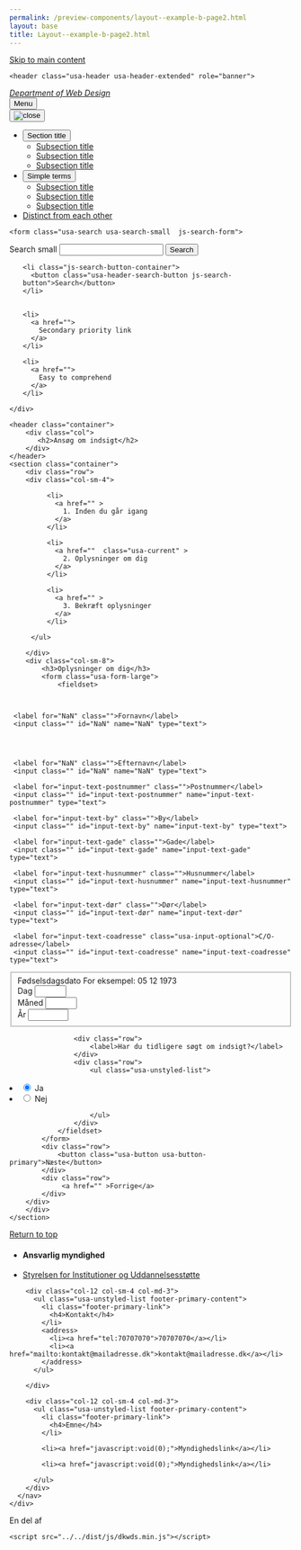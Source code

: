 ```yaml
--- 
permalink: /preview-components/layout--example-b-page2.html
layout: base 
title: Layout--example-b-page2.html
---
```


<!doctype html>
<html lang="en">
  <!-- generated by dkwds@1.4.2 -->
  <head>
    <meta charset="utf-8">
    <meta name="viewport" content="width=device-width, initial-scale=1.0">
    <meta http-equiv="X-UA-Compatible" content="IE=edge">
    <title>Styleguide Fractal example document</title>
    <link rel="stylesheet" href="../../dist/css/dkwds-virkdk.min.css">
    
  </head>
  <body>
    <a class="usa-skipnav" href="#main-content">Skip to main content</a>
    

    

    
    <header class="usa-header usa-header-extended" role="banner">
  <div class="usa-navbar">
  <div class="usa-logo" id="extended-logo">
    <em class="usa-logo-text">
      <a href="/"
        title="Home"
        aria-label="Home">
        Department of Web Design
      </a>
    </em>
  </div>
  <button class="usa-menu-btn">Menu</button>
</div>

  <nav role="navigation" class="usa-nav">
    <div class="usa-nav-inner">
      <button class="usa-nav-close">
  <img src="../../dist/img/close.svg" alt="close">
</button>
<ul class="usa-nav-primary usa-accordion"><li><button class="usa-accordion-button usa-nav-link" aria-expanded="false" aria-controls="extended-nav-section-one">
      <span>Section title</span>
    </button>
    <ul id="extended-nav-section-one" class="usa-nav-submenu"><li>
              <a href="#">Subsection title</a>
            </li><li>
              <a href="#">Subsection title</a>
            </li><li>
              <a href="#">Subsection title</a>
            </li></ul></li><li><button class="usa-accordion-button usa-nav-link" aria-expanded="false" aria-controls="extended-nav-section-two">
      <span>Simple terms</span>
    </button>
    <ul id="extended-nav-section-two" class="usa-nav-submenu"><li>
              <a href="#">Subsection title</a>
            </li><li>
              <a href="#">Subsection title</a>
            </li><li>
              <a href="#">Subsection title</a>
            </li></ul></li><li><a class="usa-nav-link" href="javascript:void(0)">
      <span>Distinct from each other</span>
    </a></li></ul>
      <div class="usa-nav-secondary">
  
    <form class="usa-search usa-search-small  js-search-form">
  <div role="search">
    <label class="usa-sr-only" for="extended-search-field-small">Search small</label>
    <input id="extended-search-field-small" type="search" name="search">
    <button type="submit">
      <span class="usa-sr-only">Search</span>
    </button>
  </form>
</div>

  
  <ul class="usa-unstyled-list usa-nav-secondary-links">
    
    <li class="js-search-button-container">
      <button class="usa-header-search-button js-search-button">Search</button>
    </li>
    
    
    <li>
      <a href="">
        Secondary priority link
      </a>
    </li>
    
    <li>
      <a href="">
        Easy to comprehend
      </a>
    </li>
    
  </ul>
</div>

    </div>
  </nav>
</header>
<div class="usa-overlay"></div>



    
    <header class="container">
        <div class="col">
           <h2>Ansøg om indsigt</h2>
        </div>
    </header>
    <section class="container">
        <div class="row">
        <div class="col-sm-4">
            
  <div class="usa-grid-full">
      <ul class="usa-sidenav-list">
        
          <li>
            <a href="" >
              1. Inden du går igang
            </a>
          </li>
        
          <li>
            <a href=""  class="usa-current" >
              2. Oplysninger om dig
            </a>
          </li>
        
          <li>
            <a href="" >
              3. Bekræft oplysninger
            </a>
          </li>
        
      </ul>
  </div>        

        </div>
        <div class="col-sm-8">
            <h3>Oplysninger om dig</h3>
            <form class="usa-form-large">
                <fieldset>
                    
      
   
     <label for="NaN" class="">Fornavn</label>
     <input class="" id="NaN" name="NaN" type="text">
  

      
   
     <label for="NaN" class="">Efternavn</label>
     <input class="" id="NaN" name="NaN" type="text">
  


                    
  <div class="usa-input-grid usa-input-grid-small">
    
   
     <label for="input-text-postnummer" class="">Postnummer</label>
     <input class="" id="input-text-postnummer" name="input-text-postnummer" type="text">
  

  </div>

  <div class="usa-input-grid usa-input-grid-medium">
    
   
     <label for="input-text-by" class="">By</label>
     <input class="" id="input-text-by" name="input-text-by" type="text">
  

  </div>

  
   
     <label for="input-text-gade" class="">Gade</label>
     <input class="" id="input-text-gade" name="input-text-gade" type="text">
  


  <div class="usa-input-grid usa-input-grid-small">
    
   
     <label for="input-text-husnummer" class="">Husnummer</label>
     <input class="" id="input-text-husnummer" name="input-text-husnummer" type="text">
  

  </div>
  <div class="usa-input-grid usa-input-grid-small">
    
   
     <label for="input-text-dør" class="">Dør</label>
     <input class="" id="input-text-dør" name="input-text-dør" type="text">
  

  </div>
  <div class="usa-input-grid usa-input-grid-large" >
    
   
     <label for="input-text-coadresse" class="usa-input-optional">C/O-adresse</label>
     <input class="" id="input-text-coadresse" name="input-text-coadresse" type="text">
  

  </div>

                    
<fieldset>
  <label>Fødselsdagsdato</label>
  <span class="usa-form-hint" id="dobHint">For eksempel: 05 12 1973</span>
    <div class="usa-date-of-birth">
      <div class="usa-form-group usa-form-group-day">
        <label for="date_of_birth_2">Dag</label>
        <input class="usa-input-inline" aria-describedby="dobHint" class="usa-form-control" id="date_of_birth_2" name="date_of_birth_2" type="number" min="1" max="31" value="">
      </div>
      <div class="usa-form-group usa-form-group-month">
        <label for="date_of_birth_1">Måned</label>
        <input class="usa-input-inline" aria-describedby="dobHint" class="usa-form-control" id="date_of_birth_1" name="date_of_birth_1" type="number" min="1" max="12" value="">
      </div>
      <div class="usa-form-group usa-form-group-year">
        <label for="date_of_birth_3">År</label>
        <input class="usa-input-inline" aria-describedby="dobHint" class="usa-form-control" id="date_of_birth_3" name="date_of_birth_3" type="number" min="1900" max="2000" value="">
      </div>
    </div>
</fieldset>


                    <div class="row">
                        <label>Har du tidligere søgt om indsigt?</label>
                    </div>
                    <div class="row">
                        <ul class="usa-unstyled-list">
                            
  <li>
    <input id="valg-ja" type="radio" name="valg" value="valg-ja" checked>
    <label for="valg-ja">Ja</label>
  </li>

                            
  <li>
    <input id="valg-nej" type="radio" name="valg" value="valg-nej" >
    <label for="valg-nej">Nej</label>
  </li>

                        </ul>
                    </div> 
                </fieldset>
            </form>
            <div class="row">
                <button class="usa-button usa-button-primary">Næste</button>                    
            </div>
            <div class="row">
                 <a href="" >Forrige</a>                
            </div>
        </div>
        </div>
    </section>


    



  
<footer class="footer" role="contentinfo">
  <div class="container footer-return-to-top">
    <a href="#">Return to top</a>
  </div>
  <div class="footer-primary-section">
    <div class="container">
      <nav class="footer-nav row">
        <div class="col-12 col-sm-4 col-md-6">
          <ul class="usa-unstyled-list footer-primary-content">
            <li class="footer-primary-link">
              <h4>Ansvarlig myndighed</h4>
            </li>
            <li><a href="javascript:void(0);">Styrelsen for Institutioner og Uddannelsesstøtte</a></li>
          </ul>
        </div>

        <div class="col-12 col-sm-4 col-md-3">
          <ul class="usa-unstyled-list footer-primary-content">
            <li class="footer-primary-link">
              <h4>Kontakt</h4>
            </li>
            <address>
              <li><a href="tel:70707070">70707070</a></li>
              <li><a href="mailto:kontakt@mailadresse.dk">kontakt@mailadresse.dk</a></li>
            </address>
          </ul>
          
        </div>

        <div class="col-12 col-sm-4 col-md-3">
          <ul class="usa-unstyled-list footer-primary-content">
            <li class="footer-primary-link">
              <h4>Emne</h4> 
            </li>
            
            <li><a href="javascript:void(0);">Myndighedslink</a></li>
            
            <li><a href="javascript:void(0);">Myndighedslink</a></li>
            
          </ul>
        </div>
      </nav>
    </div>
  </div>

  <div class="footer-secondary_section">
    <div class="container">
      <div class="footer-logo row">
        <div class="footer-logo-img col-12">En del af</div>
      </div>
    </div>
  </div>
</footer>





    <script src="../../dist/js/dkwds.min.js"></script>
    
  </body>
</html>

